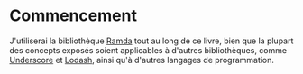 # Commencement

J'utiliserai la bibliothèque [Ramda](http://ramdajs.com/ "la bibliothèque javascript Ramda") tout au long de ce livre, bien que la plupart des concepts exposés soient applicables à d'autres bibliothèques, comme [Underscore](http://underscorejs.org/ "lien vers la bibliothèque javascript Underscore") et [Lodash](https://lodash.com/ "lien vers la bibliothèque javascript Lodash"), ainsi qu'à d'autres langages de programmation.

